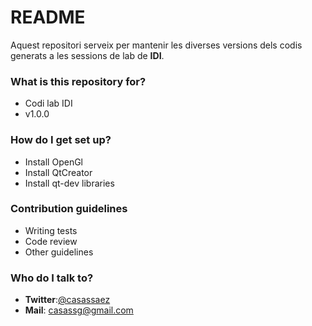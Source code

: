 # README #

Aquest repositori serveix per mantenir les diverses versions dels codis generats a les sessions de lab de **IDI**.

### What is this repository for? ###

* Codi lab IDI
* v1.0.0

### How do I get set up? ###

* Install OpenGl
* Install QtCreator
* Install qt-dev libraries

### Contribution guidelines ###

* Writing tests
* Code review
* Other guidelines

### Who do I talk to? ###

* **Twitter**:[@casassaez](http://twitter.com/casassaez) 
* **Mail**: [casassg@gmail.com](mailto:casassg@gmail.com) 